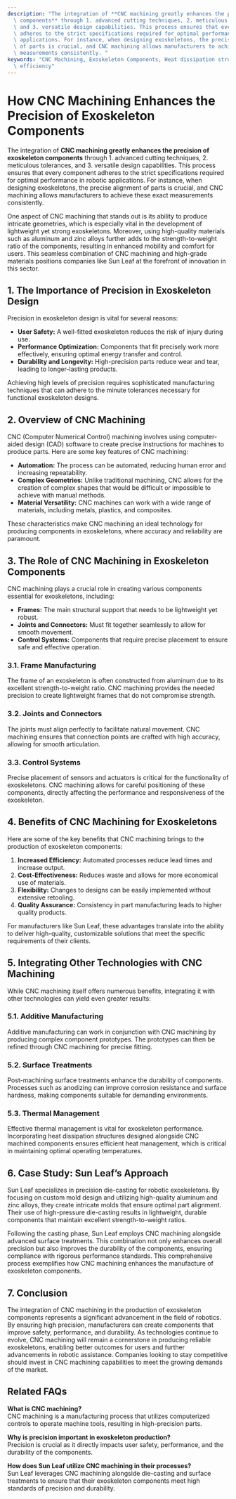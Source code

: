 ```yaml
---
description: "The integration of **CNC machining greatly enhances the precision of exoskeleton\
  \ components** through 1. advanced cutting techniques, 2. meticulous tolerances,\
  \ and 3. versatile design capabilities. This process ensures that every component\
  \ adheres to the strict specifications required for optimal performance in robotic\
  \ applications. For instance, when designing exoskeletons, the precise alignment\
  \ of parts is crucial, and CNC machining allows manufacturers to achieve these exact\
  \ measurements consistently. "
keywords: "CNC Machining, Exoskeleton Components, Heat dissipation structure, Heat dissipation\
  \ efficiency"
---
```

# How CNC Machining Enhances the Precision of Exoskeleton Components

The integration of **CNC machining greatly enhances the precision of exoskeleton components** through 1. advanced cutting techniques, 2. meticulous tolerances, and 3. versatile design capabilities. This process ensures that every component adheres to the strict specifications required for optimal performance in robotic applications. For instance, when designing exoskeletons, the precise alignment of parts is crucial, and CNC machining allows manufacturers to achieve these exact measurements consistently. 

One aspect of CNC machining that stands out is its ability to produce intricate geometries, which is especially vital in the development of lightweight yet strong exoskeletons. Moreover, using high-quality materials such as aluminum and zinc alloys further adds to the strength-to-weight ratio of the components, resulting in enhanced mobility and comfort for users. This seamless combination of CNC machining and high-grade materials positions companies like Sun Leaf at the forefront of innovation in this sector.

## **1. The Importance of Precision in Exoskeleton Design**

Precision in exoskeleton design is vital for several reasons:

- **User Safety:** A well-fitted exoskeleton reduces the risk of injury during use.
- **Performance Optimization:** Components that fit precisely work more effectively, ensuring optimal energy transfer and control.
- **Durability and Longevity:** High-precision parts reduce wear and tear, leading to longer-lasting products.

Achieving high levels of precision requires sophisticated manufacturing techniques that can adhere to the minute tolerances necessary for functional exoskeleton designs.

## **2. Overview of CNC Machining**

CNC (Computer Numerical Control) machining involves using computer-aided design (CAD) software to create precise instructions for machines to produce parts. Here are some key features of CNC machining:

- **Automation:** The process can be automated, reducing human error and increasing repeatability.
- **Complex Geometries:** Unlike traditional machining, CNC allows for the creation of complex shapes that would be difficult or impossible to achieve with manual methods.
- **Material Versatility:** CNC machines can work with a wide range of materials, including metals, plastics, and composites.

These characteristics make CNC machining an ideal technology for producing components in exoskeletons, where accuracy and reliability are paramount.

## **3. The Role of CNC Machining in Exoskeleton Components**

CNC machining plays a crucial role in creating various components essential for exoskeletons, including:

- **Frames:** The main structural support that needs to be lightweight yet robust.
- **Joints and Connectors:** Must fit together seamlessly to allow for smooth movement.
- **Control Systems:** Components that require precise placement to ensure safe and effective operation.

### **3.1. Frame Manufacturing**

The frame of an exoskeleton is often constructed from aluminum due to its excellent strength-to-weight ratio. CNC machining provides the needed precision to create lightweight frames that do not compromise strength. 

### **3.2. Joints and Connectors**

The joints must align perfectly to facilitate natural movement. CNC machining ensures that connection points are crafted with high accuracy, allowing for smooth articulation.

### **3.3. Control Systems**

Precise placement of sensors and actuators is critical for the functionality of exoskeletons. CNC machining allows for careful positioning of these components, directly affecting the performance and responsiveness of the exoskeleton.

## **4. Benefits of CNC Machining for Exoskeletons**

Here are some of the key benefits that CNC machining brings to the production of exoskeleton components:

1. **Increased Efficiency:** Automated processes reduce lead times and increase output.
2. **Cost-Effectiveness:** Reduces waste and allows for more economical use of materials.
3. **Flexibility:** Changes to designs can be easily implemented without extensive retooling.
4. **Quality Assurance:** Consistency in part manufacturing leads to higher quality products.

For manufacturers like Sun Leaf, these advantages translate into the ability to deliver high-quality, customizable solutions that meet the specific requirements of their clients.

## **5. Integrating Other Technologies with CNC Machining**

While CNC machining itself offers numerous benefits, integrating it with other technologies can yield even greater results:

### **5.1. Additive Manufacturing**

Additive manufacturing can work in conjunction with CNC machining by producing complex component prototypes. The prototypes can then be refined through CNC machining for precise fitting.

### **5.2. Surface Treatments**

Post-machining surface treatments enhance the durability of components. Processes such as anodizing can improve corrosion resistance and surface hardness, making components suitable for demanding environments.

### **5.3. Thermal Management**

Effective thermal management is vital for exoskeleton performance. Incorporating heat dissipation structures designed alongside CNC machined components ensures efficient heat management, which is critical in maintaining optimal operating temperatures.

## **6. Case Study: Sun Leaf’s Approach**

Sun Leaf specializes in precision die-casting for robotic exoskeletons. By focusing on custom mold design and utilizing high-quality aluminum and zinc alloys, they create intricate molds that ensure optimal part alignment. Their use of high-pressure die-casting results in lightweight, durable components that maintain excellent strength-to-weight ratios.

Following the casting phase, Sun Leaf employs CNC machining alongside advanced surface treatments. This combination not only enhances overall precision but also improves the durability of the components, ensuring compliance with rigorous performance standards. This comprehensive process exemplifies how CNC machining enhances the manufacture of exoskeleton components.

## **7. Conclusion**

The integration of CNC machining in the production of exoskeleton components represents a significant advancement in the field of robotics. By ensuring high precision, manufacturers can create components that improve safety, performance, and durability. As technologies continue to evolve, CNC machining will remain a cornerstone in producing reliable exoskeletons, enabling better outcomes for users and further advancements in robotic assistance. Companies looking to stay competitive should invest in CNC machining capabilities to meet the growing demands of the market.

## Related FAQs

**What is CNC machining?**  
CNC machining is a manufacturing process that utilizes computerized controls to operate machine tools, resulting in high-precision parts.

**Why is precision important in exoskeleton production?**  
Precision is crucial as it directly impacts user safety, performance, and the durability of the components.

**How does Sun Leaf utilize CNC machining in their processes?**  
Sun Leaf leverages CNC machining alongside die-casting and surface treatments to ensure that their exoskeleton components meet high standards of precision and durability.
